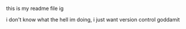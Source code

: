 this is my readme file ig

i don't know what the hell im doing, i just want version control goddamit

